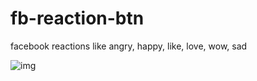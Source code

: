 # fb-reaction-btn
facebook reactions like angry, happy, like, love, wow, sad 

![img](https://user-images.githubusercontent.com/35762980/64082025-6181f600-cd22-11e9-980a-88b1bcbdd24e.png)
